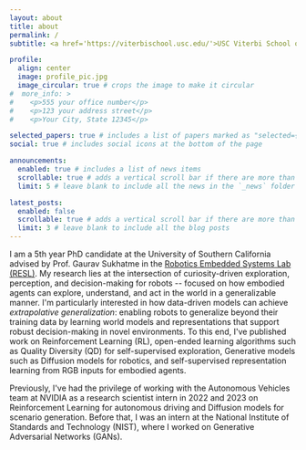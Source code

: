 ```yaml
---
layout: about
title: about
permalink: /
subtitle: <a href='https://viterbischool.usc.edu/'>USC Viterbi School of Engineering</a>. ssbatra[at]usc[dot]edu.

profile:
  align: center
  image: profile_pic.jpg
  image_circular: true # crops the image to make it circular
#  more_info: >
#    <p>555 your office number</p>
#    <p>123 your address street</p>
#    <p>Your City, State 12345</p>

selected_papers: true # includes a list of papers marked as "selected={true}"
social: true # includes social icons at the bottom of the page

announcements:
  enabled: true # includes a list of news items
  scrollable: true # adds a vertical scroll bar if there are more than 3 news items
  limit: 5 # leave blank to include all the news in the `_news` folder

latest_posts:
  enabled: false
  scrollable: true # adds a vertical scroll bar if there are more than 3 new posts items
  limit: 3 # leave blank to include all the blog posts
---
```


I am a 5th year PhD candidate at the University of Southern California advised by Prof. Gaurav Sukhatme in the [Robotics Embedded Systems Lab (RESL)](https://uscresl.org/).
My research lies at the intersection of curiosity-driven exploration, perception, and decision-making for robots -- focused on how embodied agents can explore, understand, and act in the world in a generalizable manner.
I'm particularly interested in how data-driven models can achieve _extrapolative generalization_: enabling robots to generalize beyond their training data by learning world models and representations that support robust decision-making in novel environments.
To this end, I've published work on Reinforcement Learning (RL), open-ended learning algorithms such as Quality Diversity (QD) for 
self-supervised exploration, Generative models such as Diffusion models for robotics, and self-supervised representation learning from RGB inputs for embodied agents. 

Previously, I've had the privilege of working with the Autonomous Vehicles team at NVIDIA as a research scientist intern in 2022 and 2023 
on Reinforcement Learning for autonomous driving and Diffusion models for scenario generation. 
Before that, I was an intern at the National Institute of Standards and Technology (NIST), where I worked on Generative Adversarial Networks (GANs).

